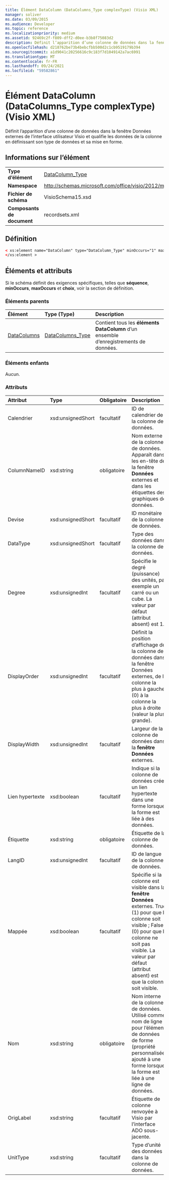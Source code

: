 ```yaml
---
title: Élément DataColumn (DataColumns_Type complexType) (Visio XML)
manager: soliver
ms.date: 03/09/2015
ms.audience: Developer
ms.topic: reference
ms.localizationpriority: medium
ms.assetid: 92469c2f-f809-dff2-d0ee-b3b8f75083d2
description: Définit l’apparition d’une colonne de données dans la fenêtre Données externes de l’interface utilisateur Visio et qualifie les données de la colonne en définissant son type de données et sa mise en forme.
ms.openlocfilehash: d218762be73b4bebcfbb500d2c1cb9519179b394
ms.sourcegitcommit: a1d9041c20256616c9c183f7d1049142a7ac6991
ms.translationtype: MT
ms.contentlocale: fr-FR
ms.lasthandoff: 09/24/2021
ms.locfileid: "59582861"
---
```

# <a name="datacolumn-element-datacolumns_type-complextype-visio-xml"></a>Élément DataColumn (DataColumns_Type complexType) (Visio XML)

Définit l’apparition d’une  colonne de données dans la fenêtre Données externes de l’interface utilisateur Visio et qualifie les données de la colonne en définissant son type de données et sa mise en forme. 
  
## <a name="element-information"></a>Informations sur l’élément

|||
|:-----|:-----|
|**Type d’élément** <br/> |[DataColumn_Type](datacolumn_type-complextypevisio-xml.md) <br/> |
|**Namespace** <br/> |http://schemas.microsoft.com/office/visio/2012/main  <br/> |
|**Fichier de schéma** <br/> |VisioSchema15.xsd  <br/> |
|**Composants de document** <br/> |recordsets.xml  <br/> |
   
## <a name="definition"></a>Définition

```XML
< xs:element name="DataColumn" type="DataColumn_Type" minOccurs="1" maxOccurs="unbounded" >
</xs:element >
```

## <a name="elements-and-attributes"></a>Éléments et attributs

Si le schéma définit des exigences spécifiques, telles que **séquence**, **minOccurs**, **maxOccurs** et **choix**, voir la section de définition. 
  
### <a name="parent-elements"></a>Éléments parents

|**Élément**|**Type (Type)**|**Description**|
|:-----|:-----|:-----|
|[DataColumns](datacolumns-element-datarecordset_type-complextypevisio-xml.md) <br/> |[DataColumns_Type](datacolumns_type-complextypevisio-xml.md) <br/> |Contient tous les **éléments DataColumn** d’un ensemble d’enregistrements de données.  <br/> |
   
### <a name="child-elements"></a>Éléments enfants

Aucun.
  
### <a name="attributes"></a>Attributs

|**Attribut**|**Type**|**Obligatoire**|**Description**|**Valeurs possibles**|
|:-----|:-----|:-----|:-----|:-----|
|Calendrier  <br/> |xsd:unsignedShort  <br/> |facultatif  <br/> |ID de calendrier de la colonne de données.  <br/> |Valeurs du type xsd:unsignedShort.  <br/> |
|ColumnNameID  <br/> |xsd:string  <br/> |obligatoire  <br/> |Nom externe de la colonne de données. Apparaît dans les en-tête de la fenêtre **Données** externes et dans les étiquettes des graphiques de données.  <br/> |Valeurs du type xsd:string.  <br/> |
|Devise  <br/> |xsd:unsignedShort  <br/> |facultatif  <br/> |ID monétaire de la colonne de données.  <br/> |Valeurs du type xsd:unsignedShort.  <br/> |
|DataType  <br/> |xsd:unsignedShort  <br/> |facultatif  <br/> |Type des données dans la colonne de données.  <br/> |Valeurs du type xsd:unsignedShort.  <br/> |
|Degree  <br/> |xsd:unsignedInt  <br/> |facultatif  <br/> |Spécifie le degré (puissance) des unités, par exemple un carré ou un cube. La valeur par défaut (attribut absent) est 1.  <br/> |Valeurs du type xsd:unsignedInt.  <br/> |
|DisplayOrder  <br/> |xsd:unsignedInt  <br/> |facultatif  <br/> |Définit la position d’affichage de  la colonne de données dans la fenêtre Données externes, de la colonne la plus à gauche (0) à la colonne la plus à droite (valeur la plus grande).  <br/> |Valeurs du type xsd:unsignedInt.  <br/> |
|DisplayWidth  <br/> |xsd:unsignedInt  <br/> |facultatif  <br/> |Largeur de la colonne de données dans la **fenêtre Données** externes.  <br/> |Valeurs du type xsd:unsignedInt.  <br/> |
|Lien hypertexte  <br/> |xsd:boolean  <br/> |facultatif  <br/> |Indique si la colonne de données crée un lien hypertexte dans une forme lorsque la forme est liée à des données.  <br/> |Valeurs du type xsd:boolean.  <br/> |
|Étiquette  <br/> |xsd:string  <br/> |obligatoire  <br/> |Étiquette de la colonne de données.  <br/> |Valeurs du type xsd:string.  <br/> |
|LangID  <br/> |xsd:unsignedInt  <br/> |facultatif  <br/> |ID de langue de la colonne de données.  <br/> |Valeurs du type xsd:unsignedInt.  <br/> |
|Mappée  <br/> |xsd:boolean  <br/> |facultatif  <br/> |Spécifie si la colonne est visible dans la **fenêtre Données** externes. True (1) pour que la colonne soit visible ; False (0) pour que la colonne ne soit pas visible. La valeur par défaut (attribut absent) est que la colonne soit visible.  <br/> |Valeurs du type xsd:boolean.  <br/> |
|Nom  <br/> |xsd:string  <br/> |obligatoire  <br/> |Nom interne de la colonne de données. Utilisé comme nom de ligne pour l’élément de données de forme (propriété personnalisée) ajouté à une forme lorsque la forme est liée à une ligne de données.  <br/> |Valeurs du type xsd:string.  <br/> |
|OrigLabel  <br/> |xsd:string  <br/> |facultatif  <br/> |Étiquette de colonne renvoyée à Visio par l’interface ADO sous-jacente.  <br/> |Valeurs du type xsd:string.  <br/> |
|UnitType  <br/> |xsd:string  <br/> |facultatif  <br/> |Type d’unité des données dans la colonne de données.  <br/> |Valeurs du type xsd:string.  <br/> |
   

